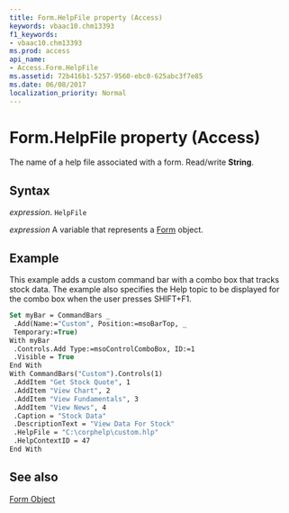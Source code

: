 ```yaml
---
title: Form.HelpFile property (Access)
keywords: vbaac10.chm13393
f1_keywords:
- vbaac10.chm13393
ms.prod: access
api_name:
- Access.Form.HelpFile
ms.assetid: 72b416b1-5257-9560-ebc0-625abc3f7e85
ms.date: 06/08/2017
localization_priority: Normal
---
```



# Form.HelpFile property (Access)

The name of a help file associated with a form. Read/write  **String**.


## Syntax

_expression_. `HelpFile`

_expression_ A variable that represents a [Form](Access.Form.md) object.


## Example

This example adds a custom command bar with a combo box that tracks stock data. The example also specifies the Help topic to be displayed for the combo box when the user presses SHIFT+F1.


```vb
Set myBar = CommandBars _ 
 .Add(Name:="Custom", Position:=msoBarTop, _ 
 Temporary:=True) 
With myBar 
 .Controls.Add Type:=msoControlComboBox, ID:=1 
 .Visible = True 
End With 
With CommandBars("Custom").Controls(1) 
 .AddItem "Get Stock Quote", 1 
 .AddItem "View Chart", 2 
 .AddItem "View Fundamentals", 3 
 .AddItem "View News", 4 
 .Caption = "Stock Data" 
 .DescriptionText = "View Data For Stock" 
 .HelpFile = "C:\corphelp\custom.hlp" 
 .HelpContextID = 47 
End With
```


## See also


[Form Object](Access.Form.md)

